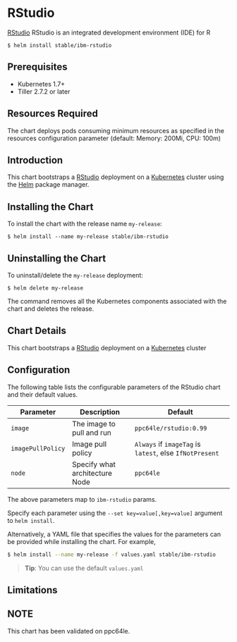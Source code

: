 # RStudio

[RStudio](https://www.rstudio.com/products/rstudio/) RStudio is an integrated development environment (IDE) for R

```console
$ helm install stable/ibm-rstudio
```

## Prerequisites

- Kubernetes 1.7+ 
- Tiller 2.7.2 or later

## Resources Required
The chart deploys pods consuming minimum resources as specified in the resources configuration parameter (default: Memory: 200Mi, CPU: 100m)

## Introduction

This chart bootstraps a [RStudio](https://hub.docker.com/r/ppc64le/rstudio/) deployment on a [Kubernetes](http://kubernetes.io) cluster using the [Helm](https://helm.sh) package manager.


## Installing the Chart

To install the chart with the release name `my-release`:

```console
$ helm install --name my-release stable/ibm-rstudio
```

## Uninstalling the Chart

To uninstall/delete the `my-release` deployment:

```console
$ helm delete my-release
```

The command removes all the Kubernetes components associated with the chart and deletes the release.

## Chart Details
This chart bootstraps a [RStudio](https://hub.docker.com/r/ppc64le/rstudio/) deployment on a [Kubernetes](http://kubernetes.io) cluster


## Configuration

The following table lists the configurable parameters of the RStudio chart and their default values.

|      Parameter            |          Description            |                         Default                         |
|---------------------------|---------------------------------|---------------------------------------------------------|
| `image`                   | The image to pull and run       | `ppc64le/rstudio:0.99`                                  |
| `imagePullPolicy`         | Image pull policy               | `Always` if `imageTag` is `latest`, else `IfNotPresent` |
| `node`                    | Specify what architecture Node  |            `ppc64le`                                    |


The above parameters map to `ibm-rstudio` params.

Specify each parameter using the `--set key=value[,key=value]` argument to `helm install`. 

Alternatively, a YAML file that specifies the values for the parameters can be provided while installing the chart. For example,

```bash
$ helm install --name my-release -f values.yaml stable/ibm-rstudio
```

> **Tip**: You can use the default `values.yaml`

## Limitations

## NOTE 
This chart has been validated on ppc64le.
